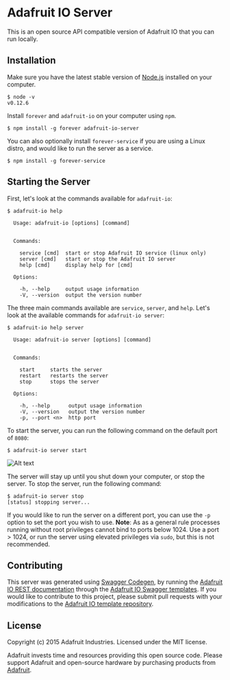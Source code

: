 # Adafruit IO Server
This is an open source API compatible version of Adafruit IO that you can run locally.

## Installation

Make sure you have the latest stable version of [Node.js][3] installed on your computer.

```console
$ node -v
v0.12.6
```
Install `forever` and `adafruit-io` on your computer using `npm`.

```console
$ npm install -g forever adafruit-io-server
```

You can also optionally install `forever-service` if you are using a Linux distro, and would like to run the server as a service.

```console
$ npm install -g forever-service
```

## Starting the Server
First, let's look at the commands available for `adafruit-io`:

```console
$ adafruit-io help

  Usage: adafruit-io [options] [command]


  Commands:

    service [cmd]  start or stop Adafruit IO service (linux only)
    server [cmd]   start or stop the Adafruit IO server
    help [cmd]     display help for [cmd]

  Options:

    -h, --help     output usage information
    -V, --version  output the version number
```

The three main commands available are `service`, `server`, and `help`.
Let's look at the available commands for `adafruit-io server`:

```console
$ adafruit-io help server

  Usage: adafruit-io server [options] [command]


  Commands:

    start     starts the server
    restart   restarts the server
    stop      stops the server

  Options:

    -h, --help      output usage information
    -V, --version   output the version number
    -p, --port <n>  http port
```

To start the server, you can run the following command on the default port of `8080`:
```console
$ adafruit-io server start
```
![Alt text](/start_server.png?raw=true "Server starting")

The server will stay up until you shut down your computer, or stop the server.
To stop the server, run the following command:

```console
$ adafruit-io server stop
[status] stopping server...
```

If you would like to run the server on a different port, you can use the `-p` option
to set the port you wish to use. **Note**: As as a general rule processes running
without root privileges cannot bind to ports below 1024. Use a port > 1024, or run
the server using elevated privileges via `sudo`, but this is not recommended.

## Contributing
This server was generated using [Swagger Codegen][1], by running the [Adafruit IO REST documentation][2] through
the [Adafruit IO Swagger templates][4]. If you would like to contribute to this project, please submit pull requests
with your modifications to the [Adafruit IO template repository][4].

## License
Copyright (c) 2015 Adafruit Industries. Licensed under the MIT license.

Adafruit invests time and resources providing this open source code. Please support Adafruit and open-source hardware by purchasing products from [Adafruit](https://adafruit.com).

[1]: https://github.com/swagger-api/swagger-codegen
[2]: https://io.adafruit.com/api/docs/
[3]: https://github.com/swagger-api/swagger-codegen#build-and-run-using-docker
[4]: https://raw.githubusercontent.com/adafruit/io-swagger-templates
